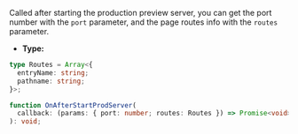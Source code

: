 Called after starting the production preview server, you can get the port number with the `port` parameter, and the page routes info with the `routes` parameter.

- **Type:**

```ts
type Routes = Array<{
  entryName: string;
  pathname: string;
}>;

function OnAfterStartProdServer(
  callback: (params: { port: number; routes: Routes }) => Promise<void> | void,
): void;
```
